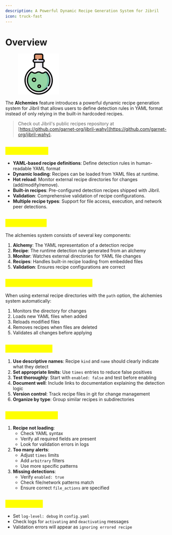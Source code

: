 ```yaml
---
description: A Powerful Dynamic Recipe Generation System for Jibril
icon: truck-fast
---
```


# Overview

<figure><img src="../../../.gitbook/assets/image (28).png" alt="" width="128"><figcaption></figcaption></figure>

The **Alchemies** feature introduces a powerful dynamic recipe generation system for Jibril that allows users to define detection rules in YAML format instead of only relying in the built-in hardcoded recipes.

> Check out Jibril's public recipes repository at [https://github.com/garnet-org/jibril-wahy](https://github.com/garnet-org/jibril-wahy).

## <mark style="color:yellow;">Key Features</mark>

* **YAML-based recipe definitions**: Define detection rules in human-readable YAML format
* **Dynamic loading**: Recipes can be loaded from YAML files at runtime.
* **Hot reload**: Monitor external recipe directories for changes (add/modify/remove).
* **Built-in recipes**: Pre-configured detection recipes shipped with Jibril.
* **Validation**: Comprehensive validation of recipe configurations.
* **Multiple recipe types**: Support for file access, execution, and network peer detections.

## <mark style="color:yellow;">Architecture</mark>

The alchemies system consists of several key components:

1. **Alchemy**: The YAML representation of a detection recipe
2. **Recipe**: The runtime detection rule generated from an alchemy
3. **Monitor**: Watches external directories for YAML file changes
4. **Recipes**: Handles built-in recipe loading from embedded files
5. **Validation**: Ensures recipe configurations are correct

## <mark style="color:yellow;">Monitoring and Hot Reload</mark>

When using external recipe directories with the `path` option, the alchemies system automatically:

1. Monitors the directory for changes
2. Loads new YAML files when added
3. Reloads modified files
4. Removes recipes when files are deleted
5. Validates all changes before applying

## <mark style="color:yellow;">Best Practices</mark>

1. **Use descriptive names**: Recipe `kind` and `name` should clearly indicate what they detect
2. **Set appropriate limits**: Use `times` entries to reduce false positives
3. **Test thoroughly**: Start with `enabled: false` and test before enabling
4. **Document well**: Include links to documentation explaining the detection logic
5. **Version control**: Track recipe files in git for change management
6. **Organize by type**: Group similar recipes in subdirectories

## <mark style="color:yellow;">Common Issues</mark>

1. **Recipe not loading**:
   * Check YAML syntax
   * Verify all required fields are present
   * Look for validation errors in logs
2. **Too many alerts**:
   * Adjust `times` limits
   * Add `arbitrary` filters
   * Use more specific patterns
3. **Missing detections**:
   * Verify `enabled: true`
   * Check file/network patterns match
   * Ensure correct `file_actions` are specified

## <mark style="color:yellow;">Debug Tips</mark>

* Set `log-level: debug` in `config.yaml`
* Check logs for `activating` and `deactivating` messages
* Validation errors will appear as `ignoring errored recipe`
